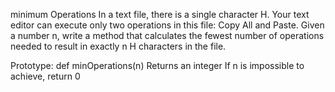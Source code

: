 minimum Operations In a text file, there is a single character H.
Your text editor can execute only two operations in this file: 
Copy All and Paste. Given a number n, write a method that calculates the fewest number of operations needed to result in exactly n H characters in the file.

Prototype: def minOperations(n) Returns an integer If n is impossible to achieve, return 0
